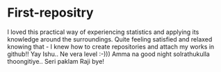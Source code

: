 # First-repositry
I loved this practical way of experiencing statistics and applying its knowledge around the surroundings. Quite feeling satisfied and relaxed knowing that - I knew how to create repositories and attach my works in github!! Yay Ishu.. Ne vera level :-))) Amma na good night solrathukulla thoongitiye.. Seri paklam Raji bye!
